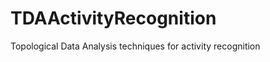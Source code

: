 TDAActivityRecognition
======================

Topological Data Analysis techniques for activity recognition
